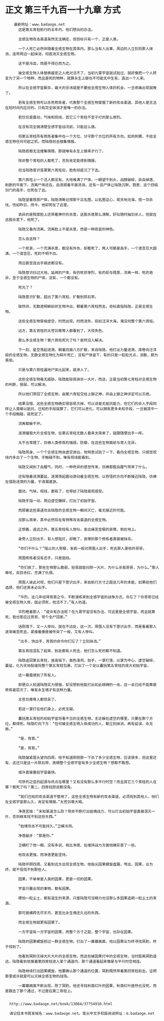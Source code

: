 # 正文 第三千九百一十九章 方式
        最新网址：www.badaoge.net
          这是第五宵柱航行的五年内，他们想出的办法。
      
          全感生物攻击渠道虽然无法确定，但目标只有一个，正是人类。
      
          一个人死亡必然伴随着全感生物在其体内，那么当有人出事，周边的人立刻将那人抹消，连带周边一起抹消，彻底消灭全感生物。
      
          这不是冷血，而是不得已而为之。
      
          被全感生物入体替换器官之人绝对活不了，当初九霄宇宙就试验过，就好像把一个人转变为了另一个物种，而且是死的物种，就算永生上御也不可能无中生有，造出一个人来。
      
          所以在全感宇宙厮杀，最大的忌讳就是不要给全感生物入体的机会，一旦疼痛出现就晚了。
      
          若有全感生物可以杀死修炼者，代表那个全感生物掌握了新的攻击渠道，其他人是无法在短时间内应对的，只有完全抹消才是唯一的办法。
      
          若仅仅是震动，气味和视线，其它三个宵柱不至于打的那么惨烈。
      
          在没有完全搞清楚全感宇宙战况前，只能这么做。
      
          将第五宵柱所有修炼者集中在一个方位，分守那个方位的所有方向，如同刺猬，不给全感生物任何可趁之机，而陆隐则去搜集情报。
      
          陆隐若都无法搜集情报，那就唯有永生上御来才行了。
      
          除非整个宵柱的人都死了，否则肯定能得到情报。
      
          但当陆隐意识笼罩第六宵柱后，脸色彻底沉了下去。
      
          第六宵柱上一个活人都没有，大地堆满了尸体，一眼望不到头，战鼓破碎，染血掉落，削断的平面下，流离尸体还在，血液顺着平面流淌，还有一具尸体让陆隐沉默，戮景，这个四临剑门的高手，也死在了这。
      
          陆隐望着戮景尸体，陆隐清晰记得那千古名图，以名图证心，观天地沧海，悟一剑杀伐，恍如昨日，而今，他却死在了这里。
      
          诡异的是戮景脸上还带着狰狞的杀意，这股杀意那么清晰，好似随时抽剑杀人，但就在这股杀意下，他死了。
      
          陆隐又看向流离，流离脸上不是杀意，而是一种悲哀的神色。
      
          怎么会这样？
      
          一个悲哀，一个充满杀意，都没有外伤，却都死了，两人可都是高手，一个渡苦厄大圆满，一个渡苦厄，死的不明不白。
      
          周边甚至连出手痕迹都没有。
      
          陆隐意识扫过大地，延绵的尸体，有的死状惨烈，有的却与戮景，流离一样，死的诡异，至于全感生物的尸体，没有，一个都没有。
      
          死光了？
      
          陆隐意识扩散，超出了第六宵柱，扩散到陨石带。
      
          陡然间，无数透明蝌蚪状生物冲出，朝着第六宵柱而去，目标直指陆隐，正是全感生物。
      
          这些全感生物穿梭虚空，时而出现，时而消失，宛如汪洋大海，淹没向整个第六宵柱。
      
          远方，第五宵柱的太苍剑尊等人都看到了，大惊失色。
      
          那么多全感生物？第六宵柱死光了吗？居然没人解决。
      
          下一刻，星空荡起涟漪，朝着四面八方扩散，来自陆隐，他打出力量涟漪，席卷向汪洋般的全感生物，无数全感生物化为碎片死亡，没有尸体留下，有的只是一粒粒光点，消散，颇为美丽。
      
          只是与第六宵柱遍地尸体比起来，就渗人了。
      
          这些全感生物毫无威胁，陆隐能轻易抹杀一大片，而这，正是当初第七宵柱对全感生物的判断，很弱，可以解决。
      
          所以他们带回了全感生物，由第六宵柱交给上御之神，并由上御之神评定可以灭绝。
      
          结果没错，这些全感生物确实很容易灭掉，可以说毫无抵抗能力，但它们的杀人手段同样让人类难以抵抗，已知的手段就算了，它们可以进化，可以拥有更多未知手段，一旦被其中一个手段触碰，就死定了。
      
          流离都躲不开。
      
          涟漪摧毁大片全感生物，在第五宵柱无数人看来太简单了，就跟随便出手一样。
      
          太不合常理了，彷佛人类修炼的强弱，防御，在这些生物面前与常人无异。
      
          陆隐周身，一个个全感生物自虚空游出，他特意试验了一下，看向全感生物，只感觉视线内多出了一个生物，手触碰不到，唯有视线能看到。
      
          陆隐又闻到了血腥气，同时，一种奇异的感觉传来，彷佛那股血腥气带来了什么。
      
          还有随着涟漪蔓延，涟漪荡起震动游动着全感生物，以奇怪的方向不断接近陆隐，彷佛在借助涟漪的力量，于浪潮遨游。
      
          震动，气味，视线，都有了，也带给了陆隐直观感受。
      
          陆隐手指一动，周边虚空蹦碎，打出了初始宇宙。
      
          而顺着这些渠道攻击陆隐的全感生物一瞬间灭亡，毫无接近的可能。
      
          没那么简单，其中必然存在有特殊攻击渠道的全感生物。
      
          正想着，遥远之外，第五宵柱有人惨叫，发出痛苦至极的哀嚎，倒在地上。
      
          身旁人立刻出手，有人想阻拦，却晚了，哀嚎的那个修炼者直接被抹杀。
      
          “你们干什么？”阻止的人怒极，发疯一般对周围人出手，死去那人是他的哥哥。
      
          周围修炼者没有还手，只是抵挡。
      
          “你们疯了，那些生物那么脆弱，轻易就能扫除一大片，为什么杀我哥哥，为什么。”那人嘶吼，双目赤红，充满了仇恨。
      
          周围人彼此对视，他们只是下意识出手，来自航行方寸之距这几年的本能，如果给他们选择，他们还真未必出手。
      
          “华烈，这几年经得宵首之令，不断演练来到全感宇宙的战争方式，你忘了？你哥哥已经被全感生物入体，就必须死，他活不了。”有人劝道。
      
          华烈瞪着那人：“或许有办法呢？在九霄宇宙没有办法，可这里是全感宇宙，而且就算死，我也答应过哥哥，带个全尸回家。”
      
          话刚落下，又一人惨叫，就在不远处，这一次，周围人没有下意识出手，而是看着那人逐渐痛苦死去，紧接着像是被传染了一般，又有人惨叫。
      
          “出手，快出手，宵首的命令你们忘了？立刻抹消。”
      
          第五宵柱混乱了起来，到处都有人死去，他们怎么死的都不知道。
      
          陆隐返回第五宵柱，居高临下，面色凌冽，抬手，一掌打落，以掌为中心，虚空破碎，蔓延，化为天地裂缝将整个第五宵柱包裹，打出了一个足以囊括第五宵柱的庞大初始宇宙。
      
          这一幕震撼到了所有人。
      
          即便众人知道陆隐实力很强，却没想到他能打出如此磅礴的一击，这一击已经不能算是修炼者层次了，唯有永生境才有这种力量。
      
          太苍剑尊等人都惊呆了。
      
          若这一掌打在他们身上，必死无疑。
      
          囊括第五宵柱的初始宇宙将看不见的全感生物，无论躲在虚空的哪里，只要在那个方位，都得死。陆隐盯向下方：“任何被全感生物入体成功的人，都立刻抹消，再有延误，杀无赦。”
      
          “是，宵首。”
      
          “是，宵首…”
      
          陆隐皱紧眉头望向四周，他不知道刚刚那一下杀了多少全感生物，应该很多，但这里还有，这还只是这一片陨石带，放眼整个全感宇宙有多少全感生物？想都不敢想。
      
          或许直接重启宇宙最快。
      
          可序列之弦的起源与终点在哪里？又有没有那么多平行时空？而且其它三个宵柱的人在哪？都死了吗？第二，四宵柱踪迹都没有。
      
          “我们已知的攻击渠道不管用了，这些全感生物有新的攻击渠道，必须找到其他人，他们在全感宇宙那么久，肯定有情报。”太苍剑尊大喊。
      
          净莲苦恼：“未知渠道怎么防？除非不断打出始境战力，可以打出初始宇宙直接泯灭一片，否则根本找不到这些东西。”
      
          “始境攻击不可能持久。”卫横冷冽。
      
          净莲龇牙：“那是你。”
      
          卫横盯了他一眼，没有多说，相比净莲，在维持战力方面他确实差了一些。
      
          他攻击更强，而净莲更能坚持。
      
          陆隐环顾四周，又看到远方出现全感生物，他指尖因果螺旋盘踞，甩出，因果，业为终，就不信找不到那些人。
      
          因果，不单单是人类的因果，更是一切的因果。
      
          宇宙只要出现的事物，都有因果。
      
          哪怕一粒尘土，都有诞生的来源，只是陆隐可没精力也没那么多因果追朔一粒尘土的来源。
      
          那可是横跨无尽岁月，甚至比永生境还久远的东西。
      
          而全感生物就更有因果了。
      
          一方宇宙有一方宇宙的因果，而整个方寸之距，整个宇宙，也存在因果。
      
          陆隐的因果螺旋掠过一群全感生物，打出了一幕幕画面，他以因果业为终寻找冥酌，终于找到了。
      
          他看到冥酌灭掉大片大片的全感生物，而这些被因果打中的全感生物，当时距离冥酌遥远，陆隐看到他推着第四宵柱进入某个通道内，那个通道看起来像是与平行时空相连。
      
          陆隐继续打出因果螺旋，他要确认那个通道的位置，冥酌既然带着第四宵柱前去，证明那里或许就是可以灭掉全感生物的战场。
      
          一幕幕画面不断出现，除了冥酌，他还寻找秋南红叶的因果，秋南红叶居然也没死，而是跟去了那个通过，不过是在第二宵柱上。
      
      
      http://www.badaoge.net/book/13084/37754910.html
      
      请记住本书首发域名：www.badaoge.net。笔尖中文手机版阅读网址：m.badaoge.net